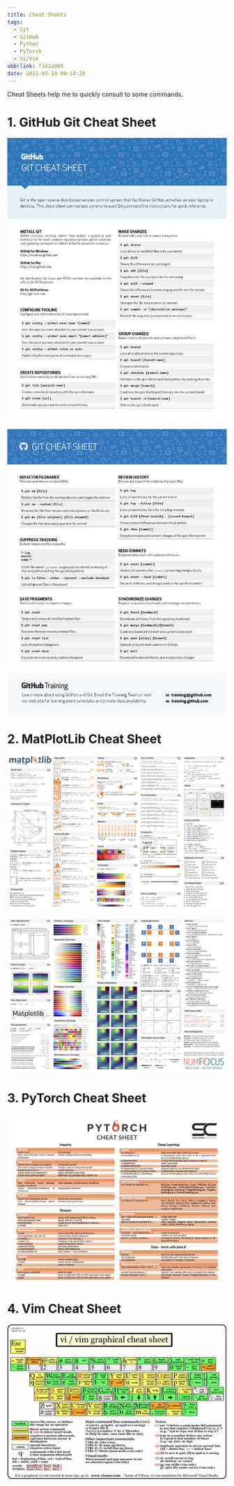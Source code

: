 ```yaml
---
title: Cheat Sheets
tags:
  - Git
  - GitHub
  - Python
  - PyTorch
  - Vi/Vim
abbrlink: f341ad60
date: 2021-03-19 09:14:28
---
```


Cheat Sheets help me to quickly consult to some commands. 

<!-- more -->

# 1. GitHub Git Cheat Sheet

![](2021-03-19_CheatSheets/github-git-cheat-sheet_page1.png)

![](2021-03-19_CheatSheets/github-git-cheat-sheet_page2.png)

# 2. MatPlotLib Cheat Sheet

![](2021-03-19_CheatSheets/matplotlib_cheatsheets-1.png)

![](2021-03-19_CheatSheets/matplotlib_cheatsheets-2.png)

# 3. PyTorch Cheat Sheet

![](2021-03-19_CheatSheets/pytorch-cheat.jpg)

# 4. Vim Cheat Sheet

![](2021-03-19_CheatSheets/10-Best-VIM-Cheat-Sheet-03.jpg)